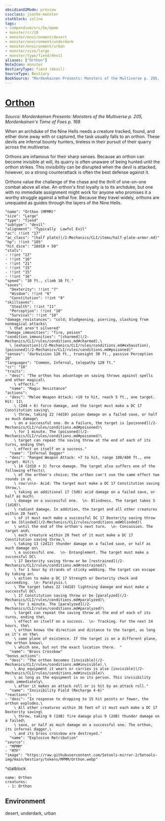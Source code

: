 ```yaml
---
obsidianUIMode: preview
cssclass: json5e-monster
statblock: inline
tags:
- compendium/src/5e/mpmm
- monster/cr/10
- monster/environment/desert
- monster/environment/underdark
- monster/environment/urban
- monster/size/large
- monster/type/fiend/devil
aliases: ["Orthon"]
NoteIcon: monster
BestiaryType: fiend (devil)
SourceType: Bestiary
BookSource: "Mordenkainen Presents: Monsters of the Multiverse p. 205, Mordenkainen's Tome of Foes p. 169"
---
```

# [Orthon](2-Mechanics/CLI/bestiary/fiend/orthon-mpmm.md)
*Source: Mordenkainen Presents: Monsters of the Multiverse p. 205, Mordenkainen's Tome of Foes p. 169*  

When an archduke of the Nine Hells needs a creature tracked, found, and either done away with or captured, the task usually falls to an orthon. These devils are infernal bounty hunters, tireless in their pursuit of their quarry across the multiverse.

Orthons are infamous for their sharp senses. Because an orthon can become invisible at will, its quarry is often unaware of being hunted until the orthon strikes. This invisibility can be disrupted when the devil is attacked, however, so a strong counterattack is often the best defense against it.

Orthons value the challenge of the chase and the thrill of one-on-one combat above all else. An orthon's first loyalty is to its archduke, but one with no immediate assignment might work for anyone who promises it a worthy struggle against a lethal foe. Because they travel widely, orthons are unequaled as guides through the layers of the Nine Hells.

```statblock
"name": "Orthon (MPMM)"
"size": "Large"
"type": "fiend"
"subtype": "devil"
"alignment": "Typically  Lawful Evil"
"ac": !!int "17"
"ac_class": "[half plate](/2-Mechanics/CLI/items/half-plate-armor.md)"
"hp": !!int "105"
"hit_dice": "10d10 + 50"
"stats":
- !!int "22"
- !!int "16"
- !!int "21"
- !!int "15"
- !!int "15"
- !!int "16"
"speed": "30 ft., climb 30 ft."
"saves":
  "Dexterity": !!int "7"
  "Wisdom": !!int "6"
  "Constitution": !!int "9"
"skillsaves":
  "Stealth": !!int "11"
  "Perception": !!int "10"
  "Survival": !!int "10"
"damage_resistances": "cold; bludgeoning, piercing, slashing from nonmagical attacks\
  \ that aren't silvered"
"damage_immunities": "fire, poison"
"condition_immunities": "[charmed](/2-Mechanics/CLI/rules/conditions.md#charmed),\
  \ [exhaustion](/2-Mechanics/CLI/rules/conditions.md#exhaustion), [poisoned](/2-Mechanics/CLI/rules/conditions.md#poisoned)"
"senses": "darkvision 120 ft., truesight 30 ft., passive Perception 20"
"languages": "Common, Infernal, telepathy 120 ft."
"cr": "10"
"traits":
- "desc": "The orthon has advantage on saving throws against spells and other magical\
    \ effects."
  "name": "Magic Resistance"
"actions":
- "desc": "Melee Weapon Attack: +10 to hit, reach 5 ft., one target. Hit: 11\
    \ (2d4 + 6) force damage, and the target must make a DC 17 Constitution saving\
    \ throw, taking 22 (4d10) poison damage on a failed save, or half as much damage\
    \ on a successful one. On a failure, the target is [poisoned](/2-Mechanics/CLI/rules/conditions.md#poisoned)\
    \ for 1 minute. The [poisoned](/2-Mechanics/CLI/rules/conditions.md#poisoned)\
    \ target can repeat the saving throw at the end of each of its turns, ending the\
    \ effect on itself on a success."
  "name": "Infernal Dagger"
- "desc": "Ranged Weapon Attack: +7 to hit, range 100/400 ft., one target. Hit:\
    \ 14 (2d10 + 3) force damage. The target also suffers one of the following effects\
    \ of the orthon's choice; the orthon can't use the same effect two rounds in a\
    \ row:\n\n- Acid. The target must make a DC 17 Constitution saving throw,\
    \ taking an additional 17 (5d6) acid damage on a failed save, or half as much\
    \ damage on a successful one.  \n- Blindness. The target takes 5 (1d10)\
    \ radiant damage. In addition, the target and all other creatures within 20 feet\
    \ of it must each make a successful DC 17 Dexterity saving throw or be [blinded](/2-Mechanics/CLI/rules/conditions.md#blinded)\
    \ until the end of the orthon's next turn.  \n- Concussion. The target and\
    \ each creature within 20 feet of it must make a DC 17 Constitution saving throw,\
    \ taking 13 (2d12) thunder damage on a failed save, or half as much damage on\
    \ a successful one.  \n- Entanglement. The target must make a successful DC\
    \ 17 Dexterity saving throw or be [restrained](/2-Mechanics/CLI/rules/conditions.md#restrained)\
    \ for 1 hour by strands of sticky webbing. The target can escape by taking an\
    \ action to make a DC 17 Strength or Dexterity check and succeeding.  \n- Paralysis.\
    \ The target takes 22 (4d10) lightning damage and must make a successful DC\
    \ 17 Constitution saving throw or be [paralyzed](/2-Mechanics/CLI/rules/conditions.md#paralyzed)\
    \ for 1 minute. The [paralyzed](/2-Mechanics/CLI/rules/conditions.md#paralyzed)\
    \ target can repeat the saving throw at the end of each of its turns, ending the\
    \ effect on itself on a success.  \n- Tracking. For the next 24 hours, the\
    \ orthon knows the direction and distance to the target, as long as it's on the\
    \ same plane of existence. If the target is on a different plane, the orthon knows\
    \ which one, but not the exact location there.  "
  "name": "Brass Crossbow"
"bonus_actions":
- "desc": "The orthon becomes [invisible](/2-Mechanics/CLI/rules/conditions.md#invisible).\
    \ Any equipment it wears or carries is also [invisible](/2-Mechanics/CLI/rules/conditions.md#invisible)\
    \ as long as the equipment is on its person. This invisibility ends immediately\
    \ after it makes an attack roll or is hit by an attack roll."
  "name": "Invisibility Field (Recharge 4-6)"
"reactions":
- "desc": "In response to dropping to 15 hit points or fewer, the orthon explodes.\
    \ All other creatures within 30 feet of it must each make a DC 17 Dexterity saving\
    \ throw, taking 9 (2d8) fire damage plus 9 (2d8) thunder damage on a failed\
    \ save, or half as much damage on a successful one. The orthon, its infernal dagger,\
    \ and its brass crossbow are destroyed."
  "name": "Explosive Retribution"
"source":
- "MPMM"
- "MTF"
"image": "https://raw.githubusercontent.com/5etools-mirror-2/5etools-img/main/bestiary/tokens/MPMM/Orthon.webp"
```
^statblock

```encounter-table
name: Orthon
creatures:
 - 1: Orthon
```

## Environment

desert, underdark, urban